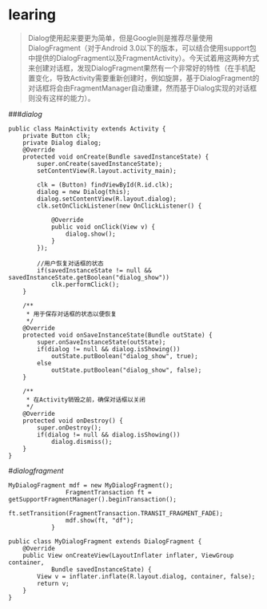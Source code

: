 # learing

>Dialog使用起来要更为简单，但是Google则是推荐尽量使用DialogFragment（对于Android 3.0以下的版本，可以结合使用support包中提供的DialogFragment以及FragmentActivity）。今天试着用这两种方式来创建对话框，发现DialogFragment果然有一个非常好的特性（在手机配置变化，导致Activity需要重新创建时，例如旋屏，基于DialogFragment的对话框将会由FragmentManager自动重建，然而基于Dialog实现的对话框则没有这样的能力）。

###*dialog*
```
public class MainActivity extends Activity {
    private Button clk;
    private Dialog dialog;
    @Override
    protected void onCreate(Bundle savedInstanceState) {
        super.onCreate(savedInstanceState);
        setContentView(R.layout.activity_main);
         
        clk = (Button) findViewById(R.id.clk);
        dialog = new Dialog(this);
        dialog.setContentView(R.layout.dialog);
        clk.setOnClickListener(new OnClickListener() {
             
            @Override
            public void onClick(View v) {
                dialog.show();
            }
        });
 
        //用户恢复对话框的状态
        if(savedInstanceState != null && savedInstanceState.getBoolean("dialog_show"))
            clk.performClick();
    }
 
    /**
     * 用于保存对话框的状态以便恢复
     */
    @Override
    protected void onSaveInstanceState(Bundle outState) {
        super.onSaveInstanceState(outState);
        if(dialog != null && dialog.isShowing())
            outState.putBoolean("dialog_show", true);
        else
            outState.putBoolean("dialog_show", false);
    }
 
    /**
     * 在Activity销毁之前，确保对话框以关闭
     */
    @Override
    protected void onDestroy() {
        super.onDestroy();
        if(dialog != null && dialog.isShowing())
            dialog.dismiss();
    }
}
```
#*dialogfragment*
```
MyDialogFragment mdf = new MyDialogFragment();
                FragmentTransaction ft = getSupportFragmentManager().beginTransaction();
                ft.setTransition(FragmentTransaction.TRANSIT_FRAGMENT_FADE);
                mdf.show(ft, "df");
            }
```

```
public class MyDialogFragment extends DialogFragment {
    @Override
    public View onCreateView(LayoutInflater inflater, ViewGroup container,
            Bundle savedInstanceState) {
        View v = inflater.inflate(R.layout.dialog, container, false);
        return v;
    }
}
```
